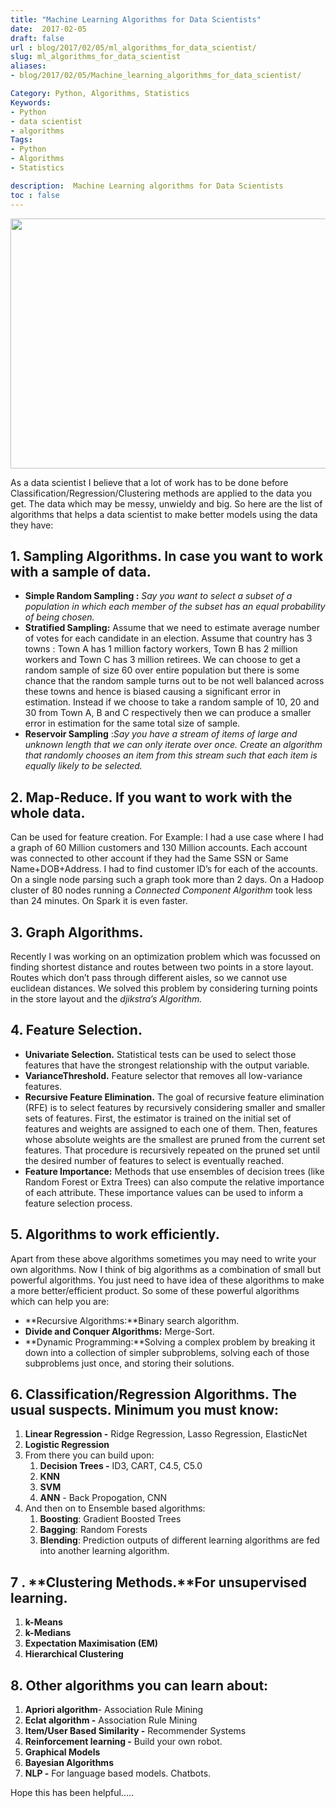 ```yaml
---
title: "Machine Learning Algorithms for Data Scientists"
date:  2017-02-05
draft: false
url : blog/2017/02/05/ml_algorithms_for_data_scientist/
slug: ml_algorithms_for_data_scientist
aliases:
- blog/2017/02/05/Machine_learning_algorithms_for_data_scientist/

Category: Python, Algorithms, Statistics
Keywords: 
- Python
- data scientist
- algorithms
Tags: 
- Python
- Algorithms
- Statistics

description:  Machine Learning algorithms for Data Scientists
toc : false
---
```


<div style="margin-top: 9px; margin-bottom: 10px;">
<center><img src="/images/mlago_fords.png"  height="400" width="600" ></center>
</div>

As a data scientist I believe that a lot of work has to be done before Classification/Regression/Clustering methods are applied to the data you get. The data which may be messy, unwieldy and big. So here are the list of algorithms that helps a data scientist to make better models using the data they have:

## 1. Sampling Algorithms. In case you want to work with a sample of data.

- **Simple Random Sampling :** *Say you want to select a subset of a population in which each member of the subset has an equal probability of being chosen.*
- **Stratified Sampling:** Assume that we need to estimate average number of votes for each candidate in an election. Assume that country has 3 towns : Town A has 1 million factory workers, Town B has 2 million workers and Town C has 3 million retirees. We can choose to get a random sample of size 60 over entire population but there is some chance that the random sample turns out to be not well balanced across these towns and hence is biased causing a significant error in estimation. Instead if we choose to take a random sample of 10, 20 and 30 from Town A, B and C respectively then we can produce a smaller error in estimation for the same total size of sample.
- **Reservoir Sampling** :*Say you have a stream of items of large and unknown length that we can only iterate over once. Create an algorithm that randomly chooses an item from this stream such that each item is equally likely to be selected.*


## 2. **Map-Reduce. If you want to work with the whole data**.

Can be used for feature creation. For Example: I had a use case where I had a graph of 60 Million customers and 130 Million accounts. Each account was connected to other account if they had the Same SSN or Same Name+DOB+Address. I had to find customer ID’s for each of the accounts. On a single node parsing such a graph took more than 2 days. On a Hadoop cluster of 80 nodes running a *Connected Component Algorithm* took less than 24 minutes. On Spark it is even faster.



## 3. **Graph Algorithms.**

Recently I was working on an optimization problem which was focussed on finding shortest distance and routes between two points in a store layout. Routes which don’t pass through different aisles, so we cannot use euclidean distances. We solved this problem by considering turning points in the store layout and the *djikstra’s Algorithm.*

<script src="//z-na.amazon-adsystem.com/widgets/onejs?MarketPlace=US&adInstanceId=c4ca54df-6d53-4362-92c0-13cb9977639e"></script>

## 4. **Feature Selection.**

- **Univariate Selection.** Statistical tests can be used to select those features that have the strongest relationship with the output variable.
- **VarianceThreshold.** Feature selector that removes all low-variance features.
- **Recursive Feature Elimination.** The goal of recursive feature elimination (RFE) is to select features by recursively considering smaller and smaller sets of features. First, the estimator is trained on the initial set of features and weights are assigned to each one of them. Then, features whose absolute weights are the smallest are pruned from the current set features. That procedure is recursively repeated on the pruned set until the desired number of features to select is eventually reached.
- **Feature Importance:** Methods that use ensembles of decision trees (like Random Forest or Extra Trees) can also compute the relative importance of each attribute. These importance values can be used to inform a feature selection process.



## 5. **Algorithms to work efficiently.**

Apart from these above algorithms sometimes you may need to write your own algorithms. Now I think of big algorithms as a combination of small but powerful algorithms. You just need to have idea of these algorithms to make a more better/efficient product. So some of these powerful algorithms which can help you are:

- **Recursive Algorithms:**Binary search algorithm.
- **Divide and Conquer Algorithms:** Merge-Sort.
- **Dynamic Programming:**Solving a complex problem by breaking it down into a collection of simpler subproblems, solving each of those subproblems just once, and storing their solutions.



## 6. **Classification/Regression Algorithms.** The usual suspects. Minimum you must know:

1. **Linear Regression -** Ridge Regression, Lasso Regression, ElasticNet
2. **Logistic Regression**
3. From there you can build upon:
    1. **Decision Trees -** ID3, CART, C4.5, C5.0
    2. **KNN**
    3. **SVM**
    4. **ANN** - Back Propogation, CNN
4. And then on to Ensemble based algorithms:
    1. **Boosting**: Gradient Boosted Trees
    2. **Bagging**: Random Forests
    3. **Blending**: Prediction outputs of different learning algorithms are fed into another learning algorithm.



## 7 . **Clustering Methods.**For unsupervised learning.

1. **k-Means**
2. **k-Medians**
3. **Expectation Maximisation (EM)**
4. **Hierarchical Clustering**



## 8. **Other algorithms you can learn about:**

1. **Apriori algorithm**- Association Rule Mining
2. **Eclat algorithm -** Association Rule Mining
3. **Item/User Based Similarity -** Recommender Systems
4. **Reinforcement learning -** Build your own robot.
5. **Graphical Models**
6. **Bayesian Algorithms**
7. **NLP -** For language based models. Chatbots.

Hope this has been helpful.....
